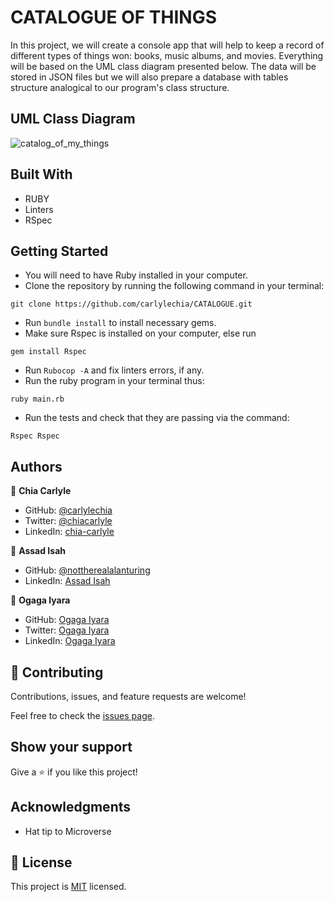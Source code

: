 # CATALOGUE OF THINGS

In this project, we will create a console app that will help to keep a record of different types of things won: books, music albums, and movies. Everything will be based on the UML class diagram presented below. The data will be stored in JSON files but we will also prepare a database with tables structure analogical to our program's class structure.

## UML Class Diagram

![catalog_of_my_things](https://user-images.githubusercontent.com/61721428/182165688-069054d1-5578-4881-a1d1-8f6e5e6476a8.png)


## Built With

- RUBY
- Linters
- RSpec


## Getting Started

  - You will need to have Ruby installed in your computer.
  - Clone the repository by running the following command in your terminal:
  ```
  git clone https://github.com/carlylechia/CATALOGUE.git
  ```
  - Run `bundle install` to install necessary gems.
  - Make sure Rspec is installed on your computer, else run
  ```
  gem install Rspec
  ```
  - Run `Rubocop -A` and fix linters errors, if any.
  - Run the ruby program in your terminal thus:
  ```
  ruby main.rb
  ```
  - Run the tests and check that they are passing via the command:
  ```
  Rspec Rspec
  ```
  
## Authors

👤 **Chia Carlyle**
- GitHub: [@carlylechia](https://github.com/carlylechia)
- Twitter: [@chiacarlyle](https://twitter.com/chiacarlyle)
- LinkedIn: [chia-carlyle](https://linkedin.com/in/chia-carlyle)

👤 **Assad Isah**
- GitHub: [@nottherealalanturing](https://github.com/nottherealalanturing)
- LinkedIn: [Assad Isah](https://linkedin.com/in/assadisah)

👤 **Ogaga Iyara**
- GitHub: [Ogaga Iyara](https://github.com/ogaga01)
- Twitter: [Ogaga Iyara](https://twitter.com/i_ogaga_n)
- LinkedIn: [Ogaga Iyara](https://linkedin.com/in/ogaga-iyara)

## 🤝 Contributing

Contributions, issues, and feature requests are welcome!

Feel free to check the [issues page](../../issues/).

## Show your support

Give a ⭐️ if you like this project!

## Acknowledgments

- Hat tip to Microverse

## 📝 License

This project is [MIT](./MIT.md) licensed.
